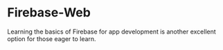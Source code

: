 # Firebase-Web
Learning the basics of Firebase for app development is another excellent option for those eager to learn.
